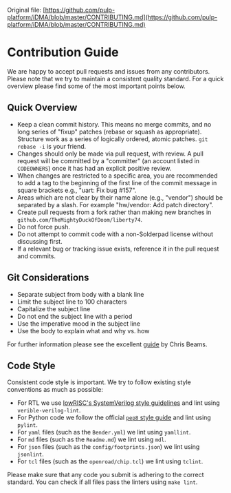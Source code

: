 Original file: [https://github.com/pulp-platform/iDMA/blob/master/CONTRIBUTING.md](https://github.com/pulp-platform/iDMA/blob/master/CONTRIBUTING.md)

# Contribution Guide

We are happy to accept pull requests and issues from any contributors. Please
note that we try to maintain a consistent quality standard. For a quick overview
please find some of the most important points below.

## Quick Overview

* Keep a clean commit history. This means no merge commits, and no long series
  of "fixup" patches (rebase or squash as appropriate). Structure work as a
  series of logically ordered, atomic patches. `git rebase -i` is your friend.
* Changes should only be made via pull request, with review. A pull request will
  be committed by a "committer" (an account listed in `CODEOWNERS`) once it has
  had an explicit positive review.
* When changes are restricted to a specific area, you are recommended to add a
  tag to the beginning of the first line of the commit message in square
  brackets e.g., "uart: Fix bug #157".
* Areas which are not clear by their name alone (e.g., "vendor") should be
  separated by a slash. For example "hw/vendor: Add patch directory".
* Create pull requests from a fork rather than making new branches in
  `github.com/TheMightyDuckOfDoom/liberty74`.
* Do not force push.
* Do not attempt to commit code with a non-Solderpad license without discussing
  first.
* If a relevant bug or tracking issue exists, reference it in the pull request
  and commits.

## Git Considerations

* Separate subject from body with a blank line
* Limit the subject line to 100 characters
* Capitalize the subject line
* Do not end the subject line with a period
* Use the imperative mood in the subject line
* Use the body to explain what and why vs. how

For further information please see the excellent
[guide](https://chris.beams.io/posts/git-commit/) by Chris Beams.

## Code Style

Consistent code style is important. We try to follow existing style conventions
as much as possible:

* For RTL we use [lowRISC's SystemVerilog style
  guidelines](https://github.com/lowRISC/style-guides/blob/master/VerilogCodingStyle.md)
  and lint using `verible-verilog-lint`.
* For Python code we follow the official [`pep8` style
  guide](https://www.python.org/dev/peps/pep-0008/) and lint using `pylint`.
* For `yaml` files (such as the `Bender.yml`) we lint using `yamllint`.
* For `md` files (such as the `Readme.md`) we lint using `mdl`.
* For `json` files (such as the `config/footprints.json`) we lint using `jsonlint`.
* For `tcl` files (such as the `openroad/chip.tcl`) we lint using `tclint`.

Please make sure that any code you submit is adhering to the correct standard.
You can check if all files pass the linters using `make lint`.
